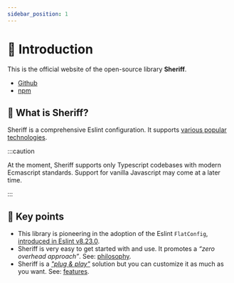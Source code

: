 ```yaml
---
sidebar_position: 1
---
```


# 🥳 Introduction

This is the official website of the open-source library **Sheriff**.

- [Github](https://github.com/AndreaPontrandolfo/sheriff)
- [npm](https://www.npmjs.com/package/eslint-config-sheriff)

## 🤔 What is Sheriff?

Sheriff is a comprehensive Eslint configuration. It supports [various popular technologies](#techs).

:::caution

At the moment, Sheriff supports only Typescript codebases with modern Ecmascript standards. Support for vanilla Javascript may come at a later time.

:::

## 🔑 Key points

- This library is pioneering in the adoption of the Eslint `FlatConfig`, [introduced in Eslint v8.23.0](https://eslint.org/blog/2022/08/eslint-v8.23.0-released/).
- Sheriff is very easy to get started with and use. It promotes a _“zero overhead approach”_. See: [philosophy](#philosophy).
- Sheriff is a [_"plug & play"_](#automatic-setup) solution but you can customize it as much as you want. See: [features](#features).
